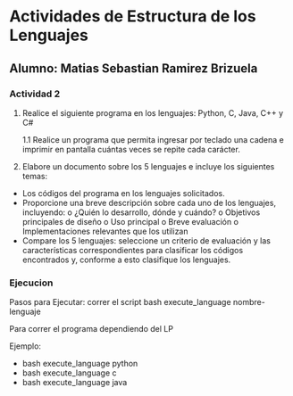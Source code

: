 # Actividades de Estructura de los Lenguajes

## Alumno: Matias Sebastian Ramirez Brizuela

### Actividad 2

1. Realice el siguiente programa en los lenguajes: Python, C, Java, C++ y C#

    1.1 Realice un programa que permita ingresar por teclado una cadena e imprimir en
pantalla cuántas veces se repite cada carácter.

2. Elabore un documento sobre los 5 lenguajes e incluye los siguientes temas:

- Los códigos del programa en los lenguajes solicitados.
- Proporcione una breve descripción sobre cada uno de los lenguajes, incluyendo:
o ¿Quién lo desarrollo, dónde y cuándo?
o Objetivos principales de diseño
o Uso principal
o Breve evaluación
o Implementaciones relevantes que los utilizan
- Compare los 5 lenguajes: seleccione un criterio de evaluación y las características
correspondientes para clasificar los códigos encontrados y, conforme a esto clasifique
los lenguajes.

### Ejecucion

Pasos para Ejecutar:
correr el script bash execute_language nombre-lenguaje

Para correr el programa dependiendo del LP

Ejemplo:

- bash execute_language python
- bash execute_language c
- bash execute_language java
